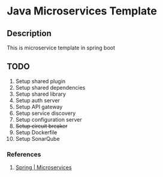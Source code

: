 # Java Microservices Template

## Description

This is microservice template in spring boot

## TODO

1. Setup shared plugin
2. Setup shared dependencies
3. Setup shared library
4. Setup auth server
5. Setup API gateway
6. Setup service discovery
7. Setup configuration server
8. ~~Setup circuit breaker~~
9. Setup Dockerfile
10. Setup SonarQube

### References

1. [Spring | Microservices](https://spring.io/microservices)
